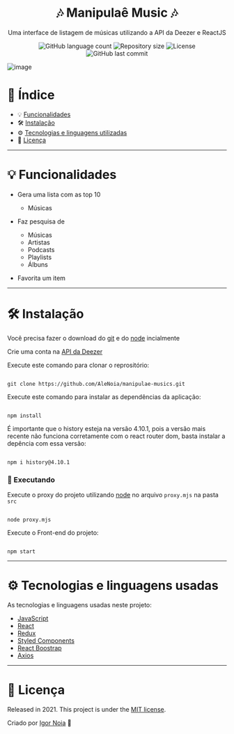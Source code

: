 <h1 align="center">
  🎶 Manipulaê Music 🎶
</h1>

<p align="center">
Uma interface de listagem de músicas utilizando a API da Deezer e ReactJS
</p>

<p align="center">
<img alt="GitHub language count" src="https://img.shields.io/github/languages/count/AleNoia/manipulae-musics?color=%2304D361"> <img alt="Repository size" src="https://img.shields.io/github/repo-size/AleNoia/manipulae-musics"> <img alt="License" src="https://img.shields.io/badge/license-MIT-brightgreen"> <img alt="GitHub last commit" src="https://img.shields.io/github/last-commit/AleNoia/manipulae-musics"></a>
</p>


![image](https://user-images.githubusercontent.com/82424777/130542344-2797bbd8-97f0-48ad-abc8-57d77c4854cc.png)



# 📌 Índice
* 💡 [Funcionalidades](#features)
* 🛠 [Instalação](#Installation)
* ⚙ [Tecnologias e linguagens utilizadas](#TechnologiesUsed)
* 🧾 [Licença](#License)
***

# <a name="features"></a>💡 Funcionalidades

* Gera uma lista com as top 10
  * Músicas
  
* Faz pesquisa de  
  * Músicas
  * Artistas
  * Podcasts
  * Playlists
  * Álbuns
  
* Favorita um item


***

# <a name="Installation"></a>🛠 Instalação

Você precisa fazer o download do [git](https://git-scm.com) e do [node](https://nodejs.org/en/download/) incialmente

Crie uma conta na [API da Deezer](https://developers.deezer.com/api)  

Execute este comando para clonar o reprositório:

```git

git clone https://github.com/AleNoia/manipulae-musics.git

```

Execute este comando para instalar as dependências da aplicação:

```

npm install

```
É importante que o history esteja na versão 4.10.1, pois a versão mais recente não funciona corretamente com o react router dom, basta instalar a depência com essa versão:
```

npm i history@4.10.1

```


### 🎲 Executando

Execute o proxy do projeto utilizando [node](https://nodejs.org/en/download/) no arquivo ```proxy.mjs``` na pasta ```src```
 
```

node proxy.mjs

```

Execute o Front-end do projeto:
```

npm start

```

***
# <a name="TechnologiesUsed"></a> ⚙ Tecnologias e linguagens usadas
As tecnologias e linguagens usadas neste projeto:

- [JavaScript](https://developer.mozilla.org/en-US/docs/Web/JavaScript)
- [React](https://reactjs.org)
- [Redux](https://redux.js.org)
- [Styled Components](https://styled-components.com)
- [React Boostrap](https://react-bootstrap.github.io)
- [Axios](https://github.com/axios/axios)


***

# <a name="License"></a>🧾 Licença 

Released in 2021. This project is under the [MIT license](https://github.com/AleNoia/client-manager/blob/main/LICENSE).

Criado por [Igor Noia](https://github.com/AleNoia) 👋

